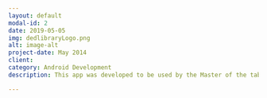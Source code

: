 ```yaml
---
layout: default
modal-id: 2
date: 2019-05-05
img: dedlibraryLogo.png
alt: image-alt
project-date: May 2014
client: 
category: Android Development
description: This app was developed to be used by the Master of the table RPG Dungeons and Dragons. The master can find the monster needed or random it. The information showed in the app are the page and the name of the book where the monster is. Technologies and tools used: Java (Android SDK), Android Studio, Firebase, Git - GitLab, MVC, Kanban, Gimp and AdobeXd.

---
```

